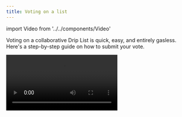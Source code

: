 ```yaml
---
title: Voting on a list
---
```


import Video from '../../components/Video'

Voting on a collaborative Drip List is quick, easy, and entirely gasless. Here's a step-by-step guide on how to submit your vote.

<Video src='/video/how-to-vote.mp4' caption="Voting on a collaborative Drip List. The list in this example is pre-configured with a set of possible recipients, and has hidden collaborators." />

## Step-by-step

1. **Navigate to the Drip List in voting.** Either follow a link directly to the Drip List in voting, or open the Drips App and find its creator's profile by using the Search button in the top-right corner.
2. **Connect your wallet.** Click "Connect" in the top-right corner and choose the wallet address that you are eligible to vote with.
3. **Click "Cast your vote".** If the currently-connected wallet address is a collaborator for the given list, the button will appear in the "Collaborators" section automatically.
4. **Assign percentages.** If the list has a set of pre-configured recipients, assign percentages to them according to your will. If there are no pre-configured recipients, first add any set of open-source GitHub repositories, other Drip Lists, or Ethereum addresses. Your percentages must add up to 100% before you can proceed.
5. **Submit your vote.** Once your percentages are assigned, click Submit, and confirm the vote signature in your wallet. Voting is off-chain, and entirely gasless. You'll be able to change your vote at any point within the voting period.
6. **Wait for the results.** If the Drip List in question is configured to hide collaborators, you'll be able to see the final results at the end of the voting period. If its collaborators are public, you can immediately see a running tally of what the list would look like if voting were to end right now.

### Voting with a Safe Multisig

If your collaborator address is managed by a Safe Multisig, follow the instructions in [Usage with a Safe](/usage-with-a-safe) to launch Drips within the Safe{Wallet} web app. You'll be able to vote by following the same steps outlined above, except your vote signature will require reaching quorum on your Safe.

## How votes are tallied

Every collaborator is asked to vote for what they think the final Drip List should look like — specifically, what Projects, ETH addresses, or other Drip Lists should receive what percentage of funds. The final result of the voting round is simply an average percentage of a particular recipient across all votes, capped to the top 200 recipients by overall percentage.
